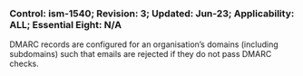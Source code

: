 ### Control: ism-1540; Revision: 3; Updated: Jun-23; Applicability: ALL; Essential Eight: N/A
<p>DMARC records are configured for an organisation’s domains (including subdomains) such that emails are rejected if they do not pass DMARC checks.</p>